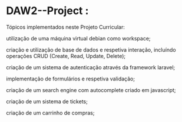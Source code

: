 # DAW2--Project :

Tópicos implementados neste Projeto Curricular:

utilização de uma máquina virtual debian como workspace;

criação e utilização de base de dados e respetiva interação, incluíndo operações CRUD (Create, Read, Update, Delete);

criação de um sistema de autenticação através da framework laravel;

implementação de formulários e respetiva validação;

criação de um search engine com autocomplete criado em javascript;

criação de um sistema de tickets;

criação de um carrinho de compras;
